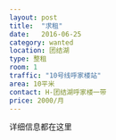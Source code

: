 ```yaml
---
layout: post
title:  "求租"
date:   2016-06-25
category: wanted
location: 团结湖
type: 整租
room: 1
traffic: "10号线呼家楼站"
area: 10平米
contact: H-团结湖呼家楼一带
price: 2000/月
---
```


详细信息都在这里
